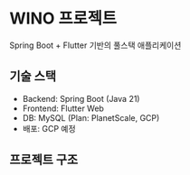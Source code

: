 # WINO 프로젝트

Spring Boot + Flutter 기반의 풀스택 애플리케이션

## 기술 스택
- Backend: Spring Boot (Java 21)
- Frontend: Flutter Web
- DB: MySQL (Plan: PlanetScale, GCP)
- 배포: GCP 예정

## 프로젝트 구조

